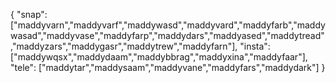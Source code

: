 {
  "snap":  ["maddyvarn","maddyvarf","maddywasd","maddyvard","maddyfarb","maddywasad","maddyvase","maddyfarp","maddydars","maddyased","maddytread","maddyzars","maddygasr","maddytrew","maddyfarn"],
  "insta": ["maddywqsx","maddydaam","maddybbrag","maddyxina","maddyfaar"],
  "tele":  ["maddytar","maddysaam","maddyvane","maddyfars","maddydark"]
}
